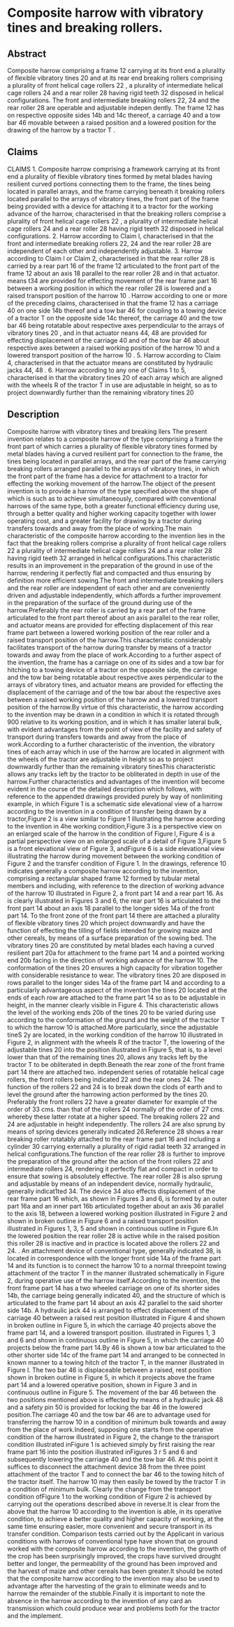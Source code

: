 # Composite harrow with vibratory tines and breaking rollers.

## Abstract
Composite harrow comprising a frame 12 carrying at its front end a plurality of flexible vibratory tines 20 and at its rear end breaking rollers comprising a plurality of front helical cage rollers 22 , a plurality of intermediate helical cage rollers 24 and a rear roller 28 having rigid teeth 32 disposed in helical configurations. The front and intermediate breaking rollers 22, 24 and the rear roller 28 are operable and adjustable indepen dently. The frame 12 has on respective opposite sides 14b and 14c thereof, a carriage 40 and a tow bar 46 movable between a raised position and a lowered position for the drawing of the harrow by a tractor T .

## Claims
CLAIMS 1. Composite harrow comprising a framework carrying at its front end a plurality of flexible vibratory tines formed by metal blades having resilient curved portions connecting them to the frame, the tines being located in parallel arrays, and the frame carrying beneath it breaking rollers located parallel to the arrays of vibratory tines, the front part of the frame being provided with a device for attaching it to a tractor for the working advance of the harrow, characterised in that the breaking rollers comprise a plurality of front helical cage rollers 22 , a plurality of intermediate helical cage rollers 24 and a rear roller 28 having rigid teeth 32 disposed in helical configurations. 2. Harrow according to Claim l, characterised in that the front and intermediate breaking rollers 22, 24 and the rear roller 28 are independent of each other and independently adjustable. 3. Harrow according to Claim l or Claim 2, characterised in that the rear roller 28 is carried by a rear part 16 of the frame 12 articulated to the front part of the frame 12 about an axis 18 parallel to the rear roller 28 and in that actuator. means t34 are provided for effecting movement of the rear frame part 16 between a working position in which the rear roller 28 is lowered and a raised transport position of the harrow 10 . Harrow according to one or more of the preceding claims, characterised in that the frame 12 has a carriage 40 on one side 14b thereof and a tow bar 46 for coupling to a towing device of a tractor T on the opposite side 14c thereof, the carriage 40 and the tow bar 46 being rotatable about respective axes perpendicular to the arrays of vibratory tines 20 , and in that actuator neans 44, 48 are provided for effecting displacement of the carriage 40 and of the tow bar 46 about respective axes between a raised working position of the harrow 10 and a lowered transport position of the harrow 10 . 5. Harrow according to Claim 4, characterised in that the actuator means are constituted by hydraulic jacks 44, 48 . 6. Harrow according to any one of Claims 1 to 5, characterised in that the vibratory tines 20 of each array which are aligned with the wheels R of the tractor T in use are adjustable in height, so as to project downwardly further than the remaining vibratory tines 20

## Description
Composite harrow with vibratory tines and breaking llers The present invention relates to a composite harrow of the type comprising a frame the front part of which carries a plurality of flexible vibratory tines formed by metal blades having a curved resilient part for connection to the frame, the tines being located in parallel arrays, and the rear part of the frame carrying breaking rollers arranged parallel to the arrays of vibratory tines, in which the front part of the frame has a device for attachment to a tractor for effecting the working movement of the harrow.The object of the present invention is to provide a harrow of the type specified above the shape of which is such as to achieve simultaneously, compared with conventional harrows of the same type, both a greater functional efficiency during use, through a better quality and higher working capacity together with lower operating cost, and a greater facility for drawing by a tractor during transfers towards and away from the place of working.The main characteristic of the composite harrow according to the invention lies in the fact that the breaking rollers comprise a plurality of front helical cage rollers 22 a plurality of intermediate helical cage rollers 24 and a rear roller 28 having rigid teeth 32 arranged in helical configurations.This characteristic results in an improvement in the preparation of the ground in use of the harrow, rendering it perfectly flat and compacted and thus ensuring by definition more efficient sowing.The front and intermediate breaking rollers and the rear roller are independent of each other and are conveniently driven and adjustable independently, which affords a further improvement in the preparation of the surface of the ground during use of the harrow.Preferably the rear roller is carried by a rear part of the frame articulated to the front part thereof about an axis parallel to the rear roller, and actuator means are provided for effecting displacement of this rear frame part between a lowered working position of the rear roller and a raised transport position of the harrow.This characteristic considerably facilitates transport of the harrow during transfer by means of a tractor towards and away from the place of work.According to a further aspect of the invention, the frame has a carriage on one of its sides and a tow bar for hitching to a towing device of a tractor on the opposite side, the carriage and the tow bar being rotatable about respective axes perpendicular to the arrays of vibratory tines, and actuator means are provided for effecting the displacement of the carriage and of the tow bar about the respective axes between a raised working position of the harrow and a lowered transport position of the harrow.By virtue of this characteristic, the harrow according to the invention may be drawn in a condition in which it is rotated through 900 relative to its working position, and in which it has smaller lateral bulk, with evident advantages from the point of view of the facility and safety of transport during transfers towards and away from the place of work.According to a further characteristic of the invention, the vibratory tines of each array which in use of the harrow are located in alignment with the wheels of the tractor are adjustable in height so as to project downwardly further than the remaining vibratory tinesThis characteristic allows any tracks left by the tractor to be obliterated in depth in use of the harrow.Further characteristics and advantages of the invention will become evident in the course of the detailed description which follows, with reference to the appended drawings provided purely by way of nonlimiting example, in which Figure 1 is a schematic side elevational view of a harrow according to the invention in a condition of transfer being drawn by a tractor,Figure 2 is a view similar to Figure 1 illustrating the harrow according to the invention in 4he working condition,Figure 3 is a perspective view on an enlarged scale of the harrow in the condition of Figure l, Figure 4 is a partial perspective view on an enlarged scale of a detail of Figure 3,Figure 5 is a front elevational view of Figure 3, andFigure 6 is a side elevational view illustrating the harrow during movement between the working condition of Figure 2 and the transfer condition of Figure 1. In the drawings, reference 10 indicates generally a composite harrow according to the invention, comprising a rectangular shaped frame 12 formed by tubular metal members and including, with reference to the direction of working advance of the harrow 10 illustrated in Figure 2, a front part 14 and a rear part 16. As is clearly illustrated in Figures 3 and 6, the rear part 16 is articulated to the front part 14 about an axis 18 parallel to the longer sides 14a of the front part 14. To the front zone of the front part 14 there are attached a plurality of flexible vibratory tines 20 which project downwardly and have the function of effecting the tilling of fields intended for growing maize and other cereals, by means of a surface preparation of the sowing bed. The vibratory tines 20 are constituted by metal blades each having a curved resilient part 20a for attachment to the frame part 14 and a pointed working end 20b facing in the direction of working advance of the harrow 10. The conformation of the tines 20 ensures a high capacity for vibration together with considerable resistance to wear. The vibratory tines 20 are disposed in rows parallel to the longer sides 14a of the frame part 14 and according to a particularly advantageous aspect of the invention the tines 20 located at the ends of each row are attached to the frame part 14 so as to be adjustable in height, in the manner clearly visible in Figure 4. This characteristic allows the level of the working ends 20b of the tines 20 to be varied during use according to the conformation of the ground and the weight of the tractor T to which the harrow 10 is attached.More particularly, since the adjustable tineS 2y are located, in the working condition of the harrow 10 illustrated in Figure 2, in alignment with the wheels R of the tractor T, the lowering of the adjustable tines 20 into the position illustrated in Figure 5, that is, to a level lower than that of the remaining tines 20, allows any tracks left by the tractor T to be obliterated in depth.Beneath the rear zone of the front frame part 14 there are attached two. independent series of rotatable helical cage rollers, the front rollers being indicated 22 and the rear ones 24. The function of the rollers 22 and 24 is to break down the clods of earth and to level the ground after the harrowing action performed by the tines 20. Preferably the front rollers 22 have a greater diameter for example of the order of 33 cms. than that of the rollers 24 normally of the order of 27 cms. whereby these latter rotate at a higher speed. The breaking rollers 22 and 24 are adjustable in height independently. The rollers 24 are also sprung by means of spring devices generally indicated 26.Reference 28 shows a rear breaking roller rotatably attached to the rear frame part 16 and including a cylinder 30 carrying externally a plurality of rigid radial teeth 32 arranged in helical configurations.The function of the rear roller 28 is further to improve the preparation of the ground after the action of the front rollers 22 and intermediate rollers 24, rendering it perfectly flat and compact in order to ensure that sowing is absolutely effective. The rear roller 28 is also sprung and adjustable by means of an independent device, normally hydraulic, generally indicat1ted 34. The device 34 also effects displacement of the rear frame part 16 which, as shown in Figures 3 and 6, is formed by an outer part 16a and an inner part 16b articulated together about an axis 36 parallel to the axis 18, between a lowered working position illustrated in Figure 2 and shown in broken outline in Figure 6 and a raised transport position illustrated in Figures 1, 3, 5 and shown in continuous outline in Figure 6.In the lowered position the rear roller 28 is active while in the raised position this roller 28 is inactive and in practice is located above the rollers 22 and 24. . An attachment device of conventional type, generally indicated 38, is located in correspondence with the longer front side 14a of the frame part 14 and its function is to connect the harrow 10 to a normal threepoint towing attachment of the tractor T in the manner illustrated schematically in Figure 2, during operative use of the harrow itself.According to the invention, the front frame part 14 has a two wheeled carriage on one of its shorter sides 14b, the carriage being generally indicated 40, and the structure of which is articulated to the frame part 14 about an axis 42 parallel to the said shorter side 14b. A hydraulic jack 44 is arranged to effect displacement of the carriage 40 between a raised rest position illustrated in Figure 4 and shown in broken outline in Figure 5, in which the carriage 40 projects above the frame part 14, and a lowered transport position. illustrated in Figures 1, 3 and 6 and shown in continuous outline in Figure 5, in which the carriage 40 projects below the frame part 14.By 46 is shown a tow bar articulated to the other shorter side 14c of the frame part 14 and arranged to be connected in known manner to a towing hitch of the tractor T, in the manner illustrated in Figure l. The two bar 46 is displaceable between a raised, rest position shown in broken outline in Figure 5, in which it projects above the frame part 14 and a lowered operative position, shown in Figure 3 and in continuous outline in Figure 5. The movement of the bar 46 between the two positions mentioned above is effected by means of a hydraulic jack 48 and a safety pin 50 is provided for locking the bar 46 in the lowered position.The carriage 40 and the tow bar 46 are to advantage used for transferring the harrow 10 in a condition of minimum bulk towards and away from the place of work.Indeed, supposing one starts from the operative condition of the harrow illustrated in Figure 2, the change to the transport condition illustrated inFigure 1 is achieved simply by first raising the rear frame part 16 into the position illustrated inFigures 3 r 5 and 6 and subsequently lowering the carriage 40 and the tow bar 46. At this point it suffices to disconnect the attachment device 38 from the three point attachment of the tractor T and to connect the bar 46 to the towing hitch of the tractor itself. The harrow 10 may then easily be towed by the tractor T in a condition of minimum bulk. Clearly the change from the transport condition ofFigure 1 to the working condition of Figure 2 is achieved by carrying out the operations described above in reverse.It is clear from the above that the harrow 10 according to the invention is able, in its operative condition, to achieve a better quality and higher capacity of working, at the same time ensuring easier, more convenient and secure transport in its transfer condition. Comparison tests carried out by the Applicant in various conditions with harrows of conventional type have shown that on ground worked with the composite harrow according to the invention, the growth of the crop has been surprisingly improved, the crops have survived drought better and longer, the permeability of the ground has been improved and the harvest of maize and other cereals has been greater.It should be noted that the composite harrow according to the invention may also be used to advantage after the harvesting of the grain to eliminate weeds and to harrow the remainder of the stubble.Finally it is important to note the absence in the harrow according to the invention of any card an transmission which could produce wear and problems both for the tractor and the implement.